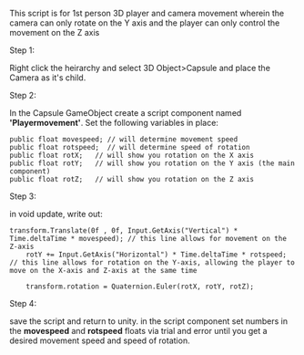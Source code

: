 This script is for 1st person 3D player and camera movement wherein the camera can only rotate on the Y axis and the player can only control the movement on the Z axis

Step 1:

  Right click the heirarchy and select 3D Object>Capsule and place the Camera as it's child.
  
Step 2:
    
  In the Capsule GameObject create a script component named **'Playermovement'**. Set the following variables in place:
    
    public float movespeed; // will determine movement speed
    public float rotspeed;  // will determine speed of rotation
    public float rotX;   // will show you rotation on the X axis
    public float rotY;   // will show you rotation on the Y axis (the main component)
    public float rotZ;   // will show you rotation on the Z axis
    
Step 3:

  in void update, write out:
    
    transform.Translate(0f , 0f, Input.GetAxis("Vertical") * Time.deltaTime * movespeed); // this line allows for movement on the Z-axis
        rotY += Input.GetAxis("Horizontal") * Time.deltaTime * rotspeed; // this line allows for rotation on the Y-axis, allowing the player to move on the X-axis and Z-axis at the same time

        transform.rotation = Quaternion.Euler(rotX, rotY, rotZ);
        
Step 4:

  save the script and return to unity. in the script component set numbers in the **movespeed** and **rotspeed** floats via trial and error until you get a desired movement speed
  and speed of rotation.
